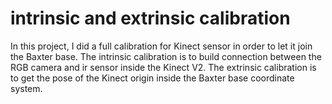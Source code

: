 # intrinsic and extrinsic calibration

In this project, I did a full calibration for Kinect sensor in order to let it join the Baxter base. The intrinsic calibration is to build connection between the RGB camera and ir sensor inside the Kinect V2. The extrinsic calibration is to get the pose of the Kinect origin inside the Baxter base coordinate system.
